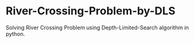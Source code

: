 # River-Crossing-Problem-by-DLS
Solving River Crossing Problem using Depth-Limited-Search algorithm in python.
